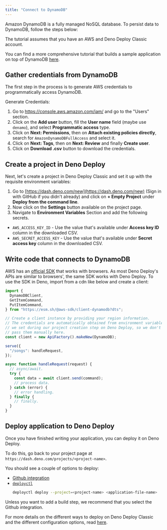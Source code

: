 ```yaml
---
title: "Connect to DynamoDB"
---
```


Amazon DynamoDB is a fully managed NoSQL database. To persist data to DynamoDB,
follow the steps below:

The tutorial assumes that you have an AWS and Deno Deploy Classic account.

You can find a more comprehensive tutorial that builds a sample application on
top of DynamoDB [here](../tutorials/tutorial-dynamodb).

## Gather credentials from DynamoDB

The first step in the process is to generate AWS credentials to programmatically
access DynamoDB.

Generate Credentials:

1. Go to https://console.aws.amazon.com/iam/ and go to the "Users" section.
2. Click on the **Add user** button, fill the **User name** field (maybe use
   `denamo`), and select **Programmatic access** type.
3. Click on **Next: Permissions**, then on **Attach existing policies
   directly**, search for `AmazonDynamoDBFullAccess` and select it.
4. Click on **Next: Tags**, then on **Next: Review** and finally **Create
   user**.
5. Click on **Download .csv** button to download the credentials.

## Create a project in Deno Deploy

Next, let's create a project in Deno Deploy Classic and set it up with the
requisite environment variables:

1. Go to [https://dash.deno.com/new](https://dash.deno.com/new) (Sign in with
   GitHub if you didn't already) and click on **+ Empty Project** under **Deploy
   from the command line**.
2. Now click on the **Settings** button available on the project page.
3. Navigate to **Environment Variables** Section and add the following secrets.

- `AWS_ACCESS_KEY_ID` - Use the value that's available under **Access key ID**
  column in the downloaded CSV.
- `AWS_SECRET_ACCESS_KEY` - Use the value that's available under **Secret access
  key** column in the downloaded CSV.

## Write code that connects to DynamoDB

AWS has an
[official SDK](https://www.npmjs.com/package/@aws-sdk/client-dynamodb) that
works with browsers. As most Deno Deploy's APIs are similar to browsers', the
same SDK works with Deno Deploy. To use the SDK in Deno, import from a cdn like
below and create a client:

```js
import {
  DynamoDBClient,
  GetItemCommand,
  PutItemCommand,
} from "https://esm.sh/@aws-sdk/client-dynamodb?dts";

// Create a client instance by providing your region information.
// The credentials are automatically obtained from environment variables which
// we set during our project creation step on Deno Deploy, so we don't have to
// pass them manually here.
const client = new ApiFactory().makeNew(DynamoDB);

serve({
  "/songs": handleRequest,
});

async function handleRequest(request) {
  // async/await.
  try {
    const data = await client.send(command);
    // process data.
  } catch (error) {
    // error handling.
  } finally {
    // finally.
  }
}
```

## Deploy application to Deno Deploy

Once you have finished writing your application, you can deploy it on Deno
Deploy.

To do this, go back to your project page at
`https://dash.deno.com/projects/<project-name>`.

You should see a couple of options to deploy:

- [Github integration](ci_github)
- [`deployctl`](./deployctl.md)
  ```sh
  deployctl deploy --project=<project-name> <application-file-name>
  ```

Unless you want to add a build step, we recommend that you select the Github
integration.

For more details on the different ways to deploy on Deno Deploy Classic and the
different configuration options, read [here](how-to-deploy).
